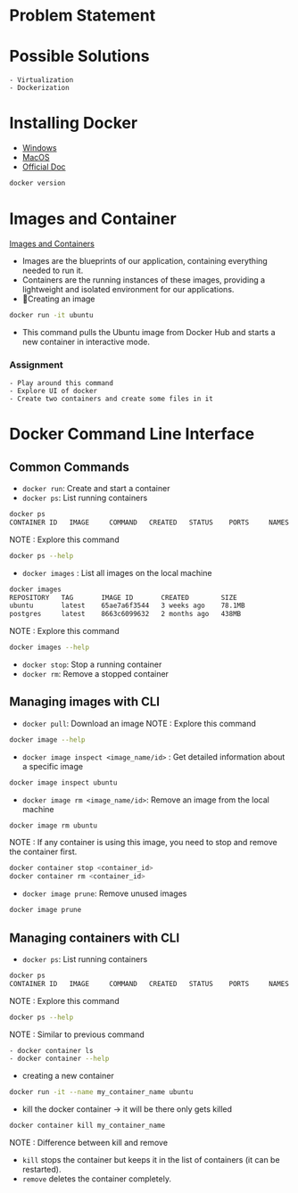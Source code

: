 # Problem Statement
# Possible Solutions 
    - Virtualization
    - Dockerization
# Installing Docker
- [Windows](https://docs.docker.com/desktop/setup/install/windows-install/)
- [MacOS](https://docs.docker.com/desktop/install/mac-install/)
- [Official Doc](https://docs.docker.com/engine/install/)

```bash
docker version
```

# Images and Container
[Images and Containers](https://aws.amazon.com/compare/the-difference-between-docker-images-and-containers/)
- Images are the blueprints of our application, containing everything needed to run it.
- Containers are the running instances of these images, providing a lightweight and isolated environment for our applications.
- 🚀Creating an image

```bash
docker run -it ubuntu
```

- This command pulls the Ubuntu image from Docker Hub and starts a new container in interactive mode. 
### Assignment 
    - Play around this command
    - Explore UI of docker
    - Create two containers and create some files in it




# Docker Command Line Interface

## Common Commands
- `docker run`: Create and start a container
- `docker ps`: List running containers
```bash
docker ps
CONTAINER ID   IMAGE     COMMAND   CREATED   STATUS    PORTS     NAMES
```
NOTE : Explore this command
```bash
docker ps --help
```


- `docker images` : List all images on the local machine
```bash
docker images
REPOSITORY   TAG       IMAGE ID       CREATED        SIZE
ubuntu       latest    65ae7a6f3544   3 weeks ago    78.1MB
postgres     latest    8663c6099632   2 months ago   438MB
```

NOTE : Explore this command
```bash
docker images --help
```

- `docker stop`: Stop a running container
- `docker rm`: Remove a stopped container

## Managing images with CLI
- `docker pull`: Download an image 
NOTE : Explore this command
```bash
docker image --help
```

- `docker image inspect <image_name/id>` : Get detailed information about a specific image
```bash
docker image inspect ubuntu
```

- `docker image rm <image_name/id>`: Remove an image from the local machine
```bash
docker image rm ubuntu
```
NOTE : If any container is using this image, you need to stop and remove the container first.
```bash
docker container stop <container_id>
docker container rm <container_id>
```

- `docker image prune`: Remove unused images
```bash
docker image prune
```

## Managing containers with CLI

- `docker ps`: List running containers
```bash
docker ps
CONTAINER ID   IMAGE     COMMAND   CREATED   STATUS    PORTS     NAMES
```
NOTE : Explore this command
```bash
docker ps --help
```
NOTE : Similar to previous command
```bash
- docker container ls
- docker container --help
```

- creating a new container
```bash
docker run -it --name my_container_name ubuntu
```

- kill the docker container -> it will be there only gets killed
```bash
docker container kill my_container_name
```

NOTE : Difference between kill and remove
- `kill` stops the container but keeps it in the list of containers (it can be restarted).
- `remove` deletes the container completely.

